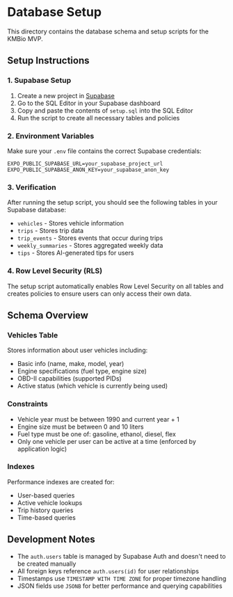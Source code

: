 # Database Setup

This directory contains the database schema and setup scripts for the KMBio MVP.

## Setup Instructions

### 1. Supabase Setup

1. Create a new project in [Supabase](https://supabase.com)
2. Go to the SQL Editor in your Supabase dashboard
3. Copy and paste the contents of `setup.sql` into the SQL Editor
4. Run the script to create all necessary tables and policies

### 2. Environment Variables

Make sure your `.env` file contains the correct Supabase credentials:

```env
EXPO_PUBLIC_SUPABASE_URL=your_supabase_project_url
EXPO_PUBLIC_SUPABASE_ANON_KEY=your_supabase_anon_key
```

### 3. Verification

After running the setup script, you should see the following tables in your Supabase database:

- `vehicles` - Stores vehicle information
- `trips` - Stores trip data
- `trip_events` - Stores events that occur during trips
- `weekly_summaries` - Stores aggregated weekly data
- `tips` - Stores AI-generated tips for users

### 4. Row Level Security (RLS)

The setup script automatically enables Row Level Security on all tables and creates policies to ensure users can only access their own data.

## Schema Overview

### Vehicles Table

Stores information about user vehicles including:
- Basic info (name, make, model, year)
- Engine specifications (fuel type, engine size)
- OBD-II capabilities (supported PIDs)
- Active status (which vehicle is currently being used)

### Constraints

- Vehicle year must be between 1990 and current year + 1
- Engine size must be between 0 and 10 liters
- Fuel type must be one of: gasoline, ethanol, diesel, flex
- Only one vehicle per user can be active at a time (enforced by application logic)

### Indexes

Performance indexes are created for:
- User-based queries
- Active vehicle lookups
- Trip history queries
- Time-based queries

## Development Notes

- The `auth.users` table is managed by Supabase Auth and doesn't need to be created manually
- All foreign keys reference `auth.users(id)` for user relationships
- Timestamps use `TIMESTAMP WITH TIME ZONE` for proper timezone handling
- JSON fields use `JSONB` for better performance and querying capabilities